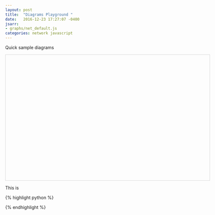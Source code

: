 ```yaml
---
layout: post
title:  "Diagrams Playground "
date:   2016-12-23 17:27:07 -0400
jsarr:
- graphs/net_default.js
categories: network javascript
---
```


Quick sample diagrams

<style type="text/css">
      #network01 {
       width: 650px;
       height: 400px;
       border: 1px solid lightgray;
	      }
</style>
<div id="network01"></div>

This is 
<div id="time01"></div>






{% highlight python %}

{% endhighlight %}


